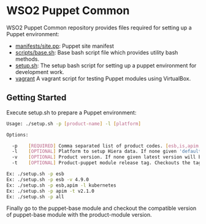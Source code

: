 # WSO2 Puppet Common

WSO2 Puppet Common repository provides files required for setting up a Puppet environment:

- [manifests/site.pp](manifests/site.pp): Puppet site manifest
- [scripts/base.sh](scripts/base.sh): Base bash script file which provides utility bash methods.
- [setup.sh](setup.sh): The setup bash script for setting up a puppet environment for development work.
- [vagrant](vagrant) A vagrant script for testing Puppet modules using VirtualBox.

## Getting Started

Execute setup.sh to prepare a Puppet environment:

```bash
Usage: ./setup.sh -p [product-name] -l [platform]

Options:

  -p	[REQUIRED] Comma separated list of product codes. [esb,is,apim,das][all]
  -l	[OPTIONAL] Platform to setup Hiera data. If none given 'default' platform will be taken
  -v	[OPTIONAL] Product version. If none given latest version will be taken. Multiple products not supported.
  -t    [OPTIONAL] Product-puppet module release tag. Checkouts the tag into a detached HEAD state.

Ex: ./setup.sh -p esb
Ex: ./setup.sh -p esb -v 4.9.0
Ex: ./setup.sh -p esb,apim -l kubernetes
Ex: ./setup.sh -p apim -t v2.1.0
Ex: ./setup.sh -p all
```
Finally go to the puppet-base module and checkout the compatible version of puppet-base module with the
product-module version.